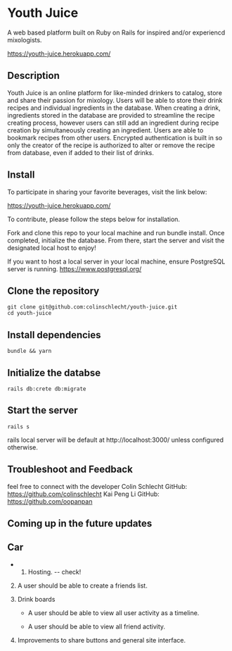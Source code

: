 # Youth Juice 
A web based platform built on Ruby on Rails for inspired and/or experiencd mixologists.

https://youth-juice.herokuapp.com/

## Description
Youth Juice is an online platform for like-minded drinkers to catalog, store and share their passion for mixology. Users will be able to store their drink recipes and individual ingredients in the database. When creating a drink, ingredients stored in the database are provided to streamline the recipe creating process, however users can still add an ingredient during recipe creation by simultaneously creating an ingredient. Users are able to bookmark recipes from other users. Encrypted authentication is built in so only the creator of the recipe is authorized to alter or remove the recipe from database, even if added to their list of drinks.

## Install

To participate in sharing your favorite beverages, visit the link below:

https://youth-juice.herokuapp.com/

To contribute, please follow the steps below for installation.


Fork and clone this repo to your local machine and run bundle install. Once completed, initialize the database. From there, start the server and visit the designated local host to enjoy!

If you want to host a local server in your local machine, ensure PostgreSQL server is running.
https://www.postgresql.org/

## Clone the repository
```shell
git clone git@github.com:colinschlecht/youth-juice.git
cd youth-juice
```
## Install dependencies
```shell
bundle && yarn
```
## Initialize the databse
```shell
rails db:crete db:migrate
```
## Start the server
```shell
rails s
```
rails local server will be default at http://localhost:3000/ unless configured otherwise.

## Troubleshoot and Feedback
feel free to connect with the developer
Colin Schlecht GitHub: https://github.com/colinschlecht
Kai Peng Li GitHub: https://github.com/oopanpan

## Coming up in the future updates


## Car

* 1. Hosting. -- check!

2. A user should be able to create a friends list.

3. Drink boards

	* A user should be able to view all user activity as a timeline.

	* A user should be able to view all friend activity.

4. Improvements to share buttons and general site interface.

